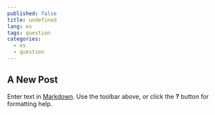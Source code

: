 ```yaml
---
published: false
title: undefined
lang: es
tags: question
categories: 
  - es
  - question
---
```


## A New Post

Enter text in [Markdown](http://daringfireball.net/projects/markdown/). Use the toolbar above, or click the **?** button for formatting help.
